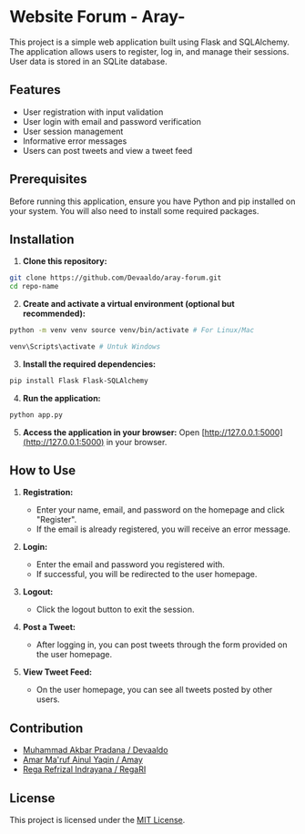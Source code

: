 # Website Forum - Aray-

This project is a simple web application built using Flask and SQLAlchemy. The application allows users to register, log in, and manage their sessions. User data is stored in an SQLite database.

## Features

- User registration with input validation
- User login with email and password verification
- User session management
- Informative error messages
- Users can post tweets and view a tweet feed

## Prerequisites

Before running this application, ensure you have Python and pip installed on your system. You will also need to install some required packages.

## Installation

1. **Clone this repository:**

```bash
git clone https://github.com/Devaaldo/aray-forum.git
cd repo-name
```

2. **Create and activate a virtual environment (optional but recommended):**

```bash
python -m venv venv source venv/bin/activate # For Linux/Mac
```

```bash
venv\Scripts\activate # Untuk Windows
```

3. **Install the required dependencies:**

```bash
pip install Flask Flask-SQLAlchemy
```

4. **Run the application:**

```bash
python app.py
```

5. **Access the application in your browser:**
   Open [http://127.0.0.1:5000](http://127.0.0.1:5000) in your browser.

## How to Use

1. **Registration:**

   - Enter your name, email, and password on the homepage and click "Register".
   - If the email is already registered, you will receive an error message.

2. **Login:**

   - Enter the email and password you registered with.
   - If successful, you will be redirected to the user homepage.

3. **Logout:**

   - Click the logout button to exit the session.

4. **Post a Tweet:**

   - After logging in, you can post tweets through the form provided on the user homepage.

5. **View Tweet Feed:**
   - On the user homepage, you can see all tweets posted by other users.

## Contribution

- [Muhammad Akbar Pradana / Devaaldo](https://github.com/devaaldo)
- [Amar Ma'ruf Ainul Yaqin / Amay](https://github.com/amarmarufainulyaqin)
- [Rega Refrizal Indrayana / RegaRI](https://github.com/RegaRI)

## License

This project is licensed under the [MIT License](LICENSE).

